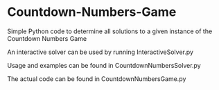# Countdown-Numbers-Game
Simple Python code to determine all solutions to a given instance of the Countdown Numbers Game

An interactive solver can be used by running InteractiveSolver.py

Usage and examples can be found in CountdownNumbersSolver.py

The actual code can be found in CountdownNumbersGame.py
